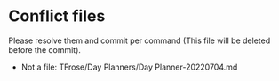 # Conflict files
Please resolve them and commit per command (This file will be deleted before the commit).
- Not a file: TFrose/Day Planners/Day Planner-20220704.md